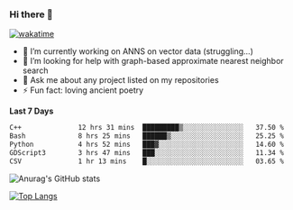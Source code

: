 ### Hi there 👋

[![wakatime](https://wakatime.com/badge/user/8906da98-c623-4aff-ac00-99cb42e09b38.svg)](https://wakatime.com/@8906da98-c623-4aff-ac00-99cb42e09b38)

- 🔭 I’m currently working on ANNS on vector data (struggling...)
- 🤔 I’m looking for help with graph-based approximate nearest neighbor search
- 💬 Ask me about any project listed on my repositories
- ⚡ Fun fact: loving ancient poetry


**Last 7 Days**
<!--START_SECTION:waka-->

```txt
C++              12 hrs 31 mins  █████████▒░░░░░░░░░░░░░░░   37.50 %
Bash             8 hrs 25 mins   ██████▒░░░░░░░░░░░░░░░░░░   25.25 %
Python           4 hrs 52 mins   ███▓░░░░░░░░░░░░░░░░░░░░░   14.60 %
GDScript3        3 hrs 47 mins   ███░░░░░░░░░░░░░░░░░░░░░░   11.34 %
CSV              1 hr 13 mins    █░░░░░░░░░░░░░░░░░░░░░░░░   03.65 %
```

<!--END_SECTION:waka-->

![Anurag's GitHub stats](https://github-readme-stats.vercel.app/api?username=matchyc&count_private=true&show_icons=true&theme=vue)

[![Top Langs](https://github-readme-stats.vercel.app/api/top-langs/?username=matchyc&langs_count=4&&hide=perl,raku,html,javascript,shell,roff,prolog)](https://github.com/anuraghazra/github-readme-stats)
